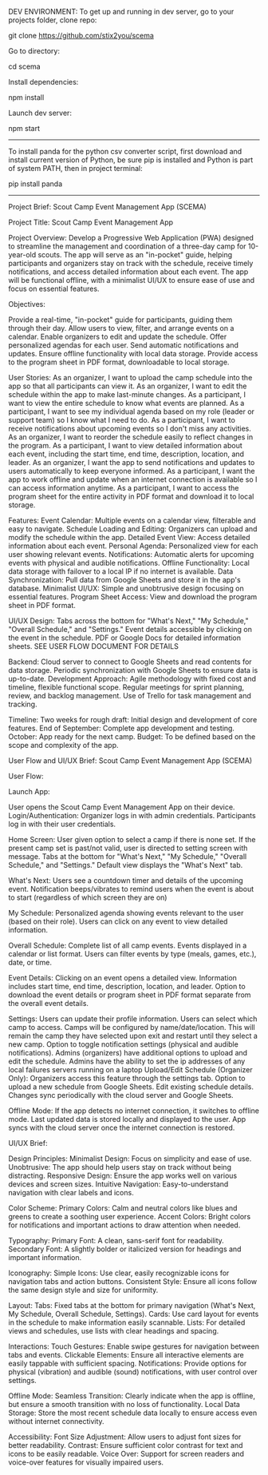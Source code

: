 DEV ENVIRONMENT:
To get up and running in dev server, go to your projects folder, clone repo:

   git clone https://github.com/stix2you/scema

Go to directory:

   cd scema

Install dependencies:

   npm install

Launch dev server:

   npm start

-----------------------------------------------

To install panda for the python csv converter script, first download and install current version of Python, be sure pip is installed and Python is part of system PATH, then in project terminal:

   pip install panda


-----------------------------------------------

Project Brief: Scout Camp Event Management App (SCEMA)

Project Title: Scout Camp Event Management App

Project Overview: Develop a Progressive Web Application (PWA) designed to streamline the management and coordination of a three-day camp for 10-year-old scouts. The app will serve as an "in-pocket" guide, helping participants and organizers stay on track with the schedule, receive timely notifications, and access detailed information about each event. The app will be functional offline, with a minimalist UI/UX to ensure ease of use and focus on essential features.

Objectives:

Provide a real-time, "in-pocket" guide for participants, guiding them through their day.
Allow users to view, filter, and arrange events on a calendar.
Enable organizers to edit and update the schedule.
Offer personalized agendas for each user.
Send automatic notifications and updates.
Ensure offline functionality with local data storage.
Provide access to the program sheet in PDF format, downloadable to local storage.

User Stories:
As an organizer, I want to upload the camp schedule into the app so that all participants can view it.
As an organizer, I want to edit the schedule within the app to make last-minute changes.
As a participant, I want to view the entire schedule to know what events are planned.
As a participant, I want to see my individual agenda based on my role (leader or support team) so I know what I need to do.
As a participant, I want to receive notifications about upcoming events so I don't miss any activities.
As an organizer, I want to reorder the schedule easily to reflect changes in the program.
As a participant, I want to view detailed information about each event, including the start time, end time, description, location, and leader.
As an organizer, I want the app to send notifications and updates to users automatically to keep everyone informed.
As a participant, I want the app to work offline and update when an internet connection is available so I can access information anytime.
As a participant, I want to access the program sheet for the entire activity in PDF format and download it to local storage.

Features:
Event Calendar: Multiple events on a calendar view, filterable and easy to navigate.
Schedule Loading and Editing: Organizers can upload and modify the schedule within the app.
Detailed Event View: Access detailed information about each event.
Personal Agenda: Personalized view for each user showing relevant events.
Notifications: Automatic alerts for upcoming events with physical and audible notifications.
Offline Functionality: Local data storage with failover to a local IP if no internet is available.
Data Synchronization: Pull data from Google Sheets and store it in the app's database.
Minimalist UI/UX: Simple and unobtrusive design focusing on essential features.
Program Sheet Access: View and download the program sheet in PDF format.

UI/UX Design:
Tabs across the bottom for "What's Next," "My Schedule," "Overall Schedule," and "Settings."
Event details accessible by clicking on the event in the schedule.
PDF or Google Docs for detailed information sheets.
SEE USER FLOW DOCUMENT FOR DETAILS

Backend:
Cloud server to connect to Google Sheets and read contents for data storage.
Periodic synchronization with Google Sheets to ensure data is up-to-date.
Development Approach:
Agile methodology with fixed cost and timeline, flexible functional scope.
Regular meetings for sprint planning, review, and backlog management.
Use of Trello for task management and tracking.

Timeline:
Two weeks for rough draft: Initial design and development of core features.
End of September: Complete app development and testing.
October: App ready for the next camp.
Budget:
To be defined based on the scope and complexity of the app.





User Flow and UI/UX Brief: Scout Camp Event Management App (SCEMA)

User Flow:

Launch App:

User opens the Scout Camp Event Management App on their device.
Login/Authentication:
Organizer logs in with admin credentials.
Participants log in with their user credentials.

Home Screen:
User given option to select a camp if there is none set.  If the present camp set is past/not valid, user is directed to setting screen with message.
Tabs at the bottom for "What's Next," "My Schedule," "Overall Schedule," and "Settings."
Default view displays the "What's Next" tab.

What's Next:
Users see a countdown timer and details of the upcoming event.
Notification beeps/vibrates to remind users when the event is about to start (regardless of which screen they are on)

My Schedule:
Personalized agenda showing events relevant to the user (based on their role).
Users can click on any event to view detailed information.

Overall Schedule:
Complete list of all camp events.
Events displayed in a calendar or list format.
Users can filter events by type (meals, games, etc.), date, or time.

Event Details:
Clicking on an event opens a detailed view.
Information includes start time, end time, description, location, and leader.
Option to download the event details or program sheet in PDF format separate from the overall event details.

Settings:
Users can update their profile information.
Users can select which camp to access. Camps will be configured by name/date/location. This will remain the camp they have selected upon exit and restart until they select a new camp. 
Option to toggle notification settings (physical and audible notifications).
Admins (organizers) have additional options to upload and edit the schedule.
Admins have the ability to set the ip addresses of any local failures servers running on a laptop
Upload/Edit Schedule (Organizer Only):
Organizers access this feature through the settings tab.
Option to upload a new schedule from Google Sheets.
Edit existing schedule details.
Changes sync periodically with the cloud server and Google Sheets.

Offline Mode:
If the app detects no internet connection, it switches to offline mode.
Last updated data is stored locally and displayed to the user.
App syncs with the cloud server once the internet connection is restored.


UI/UX Brief:

Design Principles:
Minimalist Design: Focus on simplicity and ease of use.
Unobtrusive: The app should help users stay on track without being distracting.
Responsive Design: Ensure the app works well on various devices and screen sizes.
Intuitive Navigation: Easy-to-understand navigation with clear labels and icons.

Color Scheme:
Primary Colors: Calm and neutral colors like blues and greens to create a soothing user experience.
Accent Colors: Bright colors for notifications and important actions to draw attention when needed.

Typography:
Primary Font: A clean, sans-serif font for readability.
Secondary Font: A slightly bolder or italicized version for headings and important information.

Iconography:
Simple Icons: Use clear, easily recognizable icons for navigation tabs and action buttons.
Consistent Style: Ensure all icons follow the same design style and size for uniformity.

Layout:
Tabs: Fixed tabs at the bottom for primary navigation (What's Next, My Schedule, Overall Schedule, Settings).
Cards: Use card layout for events in the schedule to make information easily scannable.
Lists: For detailed views and schedules, use lists with clear headings and spacing.


Interactions:
Touch Gestures: Enable swipe gestures for navigation between tabs and events.
Clickable Elements: Ensure all interactive elements are easily tappable with sufficient spacing.
Notifications: Provide options for physical (vibration) and audible (sound) notifications, with user control over settings.

Offline Mode:
Seamless Transition: Clearly indicate when the app is offline, but ensure a smooth transition with no loss of functionality.
Local Data Storage: Store the most recent schedule data locally to ensure access even without internet connectivity.

Accessibility:
Font Size Adjustment: Allow users to adjust font sizes for better readability.
Contrast: Ensure sufficient color contrast for text and icons to be easily readable.
Voice Over: Support for screen readers and voice-over features for visually impaired users.
